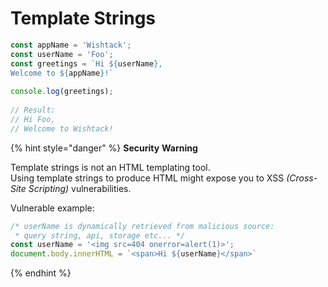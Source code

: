 # Template Strings

```javascript
const appName = 'Wishtack';
const userName = 'Foo';
const greetings = `Hi ${userName},
Welcome to ${appName}!`
​
console.log(greetings);
​
// Result:
// Hi Foo,
// Welcome to Wishtack!
```

{% hint style="danger" %}
**Security** **Warning**

Template strings is not an HTML templating tool.  
Using template strings to produce HTML might expose you to XSS _\(Cross-Site Scripting\)_ vulnerabilities.

Vulnerable example:

```javascript
/* userName is dynamically retrieved from malicious source:
 * query string, api, storage etc... */
const userName = '<img src=404 onerror=alert(1)>'; 
document.body.innerHTML = `<span>Hi ${userName}</span>`
```
{% endhint %}



